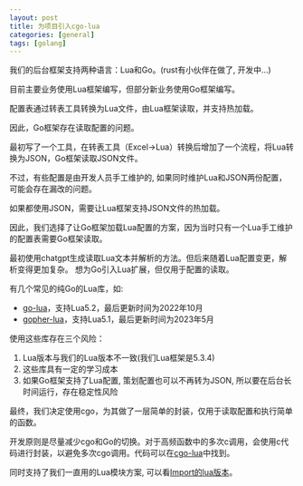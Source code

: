 ```yaml
---
layout: post
title: 为项目引入cgo-lua
categories: [general]
tags: [golang]
---
```


我们的后台框架支持两种语言：Lua和Go。(rust有小伙伴在做了, 开发中...)

目前主要业务使用Lua框架编写，但部分新业务使用Go框架编写。

配置表通过转表工具转换为Lua文件，由Lua框架读取，并支持热加载。

因此，Go框架存在读取配置的问题。

最初写了一个工具，在转表工具（Excel->Lua）转换后增加了一个流程，将Lua转换为JSON，Go框架读取JSON文件。

不过，有些配置是由开发人员手工维护的, 如果同时维护Lua和JSON两份配置，可能会存在漏改的问题。

如果都使用JSON，需要让Lua框架支持JSON文件的热加载。

因此，我们选择了让Go框架加载Lua配置的方案，因为当时只有一个Lua手工维护的配置表需要Go框架读取。

最初使用chatgpt生成读取Lua文本并解析的方法。但后来随着Lua配置变更，解析变得更加复杂。 想为Go引入Lua扩展，但仅用于配置的读取。

有几个常见的纯Go的Lua库，如:

* [go-lua](https://github.com/Shopify/go-lua)，支持Lua5.2，最后更新时间为2022年10月
* [gopher-lua](https://github.com/yuin/gopher-lua)，支持Lua5.1，最后更新时间为2023年5月

使用这些库存在三个风险：

1. Lua版本与我们的Lua版本不一致(我们Lua框架是5.3.4)
1. 这些库具有一定的学习成本
1. 如果Go框架支持了Lua配置, 策划配置也可以不再转为JSON, 所以要在后台长时间运行，存在稳定性风险

最终，我们决定使用cgo，为其做了一层简单的封装，仅用于读取配置和执行简单的函数。

开发原则是尽量减少cgo和Go的切换。对于高频函数中的多次c调用，会使用c代码进行封装，以避免多次cgo调用。代码可以在[cgo-lua](https://github.com/dpull/cgo-lua)中找到。

同时支持了我们一直用的Lua模块方案, 可以看[Import的lua版本](https://blog.dpull.com/post/2012-12-18-lua_util)。
